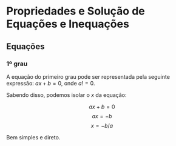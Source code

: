 # Propriedades e Solução de Equações e Inequações

## Equações

### 1º grau

A equação do primeiro grau pode ser representada pela seguinte expressão: $ax+b=0$, onde $a != 0$.

Sabendo disso, podemos isolar o $x$ da equação:

$$ax + b = 0$$
$$ax = -b$$
$$x = -b/a$$

Bem simples e direto.